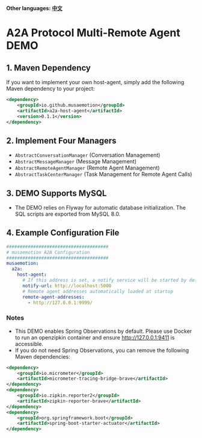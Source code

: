 **Other languages: [中文](README.zh-CN.md)**

# A2A Protocol Multi-Remote Agent DEMO

## 1. Maven Dependency

If you want to implement your own host-agent, simply add the following Maven dependency to your project:

```xml
<dependency>
    <groupId>io.github.musaemotion</groupId>
    <artifactId>a2a-host-agent</artifactId>
    <version>0.1.1</version>
</dependency>
```

## 2. Implement Four Managers

- `AbstractConversationManager` (Conversation Management)
- `AbstractMessageManager` (Message Management)
- `AbstractRemoteAgentManager` (Remote Agent Management)
- `AbstractTaskCenterManager` (Task Management for Remote Agent Calls)

## 3. DEMO Supports MySQL

- The DEMO relies on Flyway for automatic database initialization. The SQL scripts are exported from MySQL 8.0.

## 4. Example Configuration File

```yaml
######################################
# musaemotion A2A Configuration
######################################
musaemotion:
  a2a:
    host-agent:
      # If this address is set, a notify service will be started by default; if not set, it will not start. Used for remote agent callback notifications.
      notify-url: http://localhost:5000
      # Remote agent addresses automatically loaded at startup
      remote-agent-addresses:
        - http://127.0.0.1:9999/
```

### Notes

- This DEMO enables Spring Observations by default. Please use Docker to run an openzipkin container and ensure http://127.0.0.1:9411 is accessible.
- If you do not need Spring Observations, you can remove the following Maven dependencies:

```xml
<dependency>
    <groupId>io.micrometer</groupId>
    <artifactId>micrometer-tracing-bridge-brave</artifactId>
</dependency>
<dependency>
    <groupId>io.zipkin.reporter2</groupId>
    <artifactId>zipkin-reporter-brave</artifactId>
</dependency>
<dependency>
    <groupId>org.springframework.boot</groupId>
    <artifactId>spring-boot-starter-actuator</artifactId>
</dependency>
```